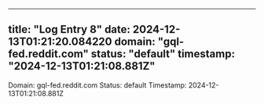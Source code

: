 
---
title: "Log Entry 8"
date: 2024-12-13T01:21:20.084220
domain: "gql-fed.reddit.com"
status: "default"
timestamp: "2024-12-13T01:21:08.881Z"
---

Domain: gql-fed.reddit.com
Status: default
Timestamp: 2024-12-13T01:21:08.881Z
